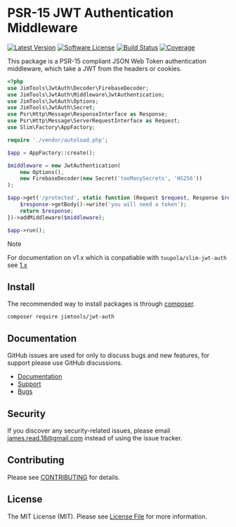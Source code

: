 # PSR-15 JWT Authentication Middleware

[![Latest Version](https://img.shields.io/packagist/v/jimtools/jwt-auth.svg?style=flat-square)](https://packagist.org/packages/jimtools/jwt-auth)
[![Software License](https://img.shields.io/badge/license-MIT-brightgreen.svg?style=flat-square)](LICENSE)
[![Build Status](https://img.shields.io/github/actions/workflow/status/jimtools/jwt-auth/tests.yml?branch=main&style=flat-square)](https://github.com/jimtools/jwt-auth/actions)
[![Coverage](https://img.shields.io/codecov/c/gh/jimtools/jwt-auth/main.svg?style=flat-square)](https://codecov.io/github/jimtools/jwt-auth/branch/main)

This package is a PSR-15 compliant JSON Web Token authentication middleware,
which take a JWT from the headers or cookies.

```php
<?php
use JimTools\JwtAuth\Decoder\FirebaseDecoder;
use JimTools\JwtAuth\Middleware\JwtAuthentication;
use JimTools\JwtAuth\Options;
use JimTools\JwtAuth\Secret;
use Psr\Http\Message\ResponseInterface as Response;
use Psr\Http\Message\ServerRequestInterface as Request;
use Slim\Factory\AppFactory;

require './vendor/autoload.php';

$app = AppFactory::create();

$middleware = new JwtAuthentication(
    new Options(),
    new FirebaseDecoder(new Secret('tooManySecrets', 'HS256'))
);

$app->get('/protected', static function (Request $request, Response $response, array $args) {
    $response->getBody()->write('you will need a token');
    return $response;
})->addMiddleware($middleware);

$app->run();
```

> [!NOTE]
> For documentation on v1.x which is conpatiable with `tuupola/slim-jwt-auth`
> see [1.x](https://github.com/JimTools/jwt-auth/blob/1.x/README.md)

## Install
The recommended way to install packages is through
[composer](https://getcomposer.org/).

``` shell
composer require jimtools/jwt-auth
```

## Documentation

GitHub issues are used for only to discuss bugs and new features, for support
please use GitHub discussions.

- [Documentation](https://jimtools.github.io/jwt-auth/)
- [Support](https://github.com/JimTools/jwt-auth/discussions)
- [Bugs](https://github.com/JimTools/jwt-auth/issues)

## Security

If you discover any security-related issues, please email
<james.read.18@gmail.com> instead of using the issue tracker.

## Contributing

Please see [CONTRIBUTING](CONTRIBUTING.md) for details.

## License

The MIT License (MIT). Please see [License File](LICENSE) for more information.
